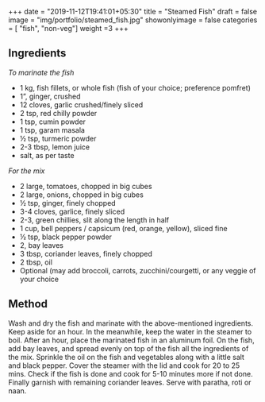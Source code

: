 
+++
date = "2019-11-12T19:41:01+05:30"
title = "Steamed Fish"
draft = false
image = "img/portfolio/steamed_fish.jpg"
showonlyimage = false
categories = [ "fish", "non-veg"] 
weight =3
+++


<!--more-->
## Ingredients

*To marinate the fish*
- 1 kg, fish fillets, or whole fish (fish of your choice; preference pomfret)
- 1”, ginger, crushed
- 12 cloves, garlic crushed/finely sliced
- 2 tsp, red chilly powder
- 1 tsp, cumin powder
- 1 tsp, garam masala
- ½ tsp, turmeric powder
- 2-3 tbsp, lemon juice
- salt, as per taste

*For the mix*
- 2 large, tomatoes, chopped in big cubes
- 2 large, onions, chopped in big cubes
- ½ tsp, ginger, finely chopped
- 3-4 cloves, garlice, finely sliced
- 2-3, green chillies, slit along the length in half
- 1 cup, bell peppers / capsicum (red, orange, yellow), sliced fine
- ½ tsp, black pepper powder
- 2, bay leaves
- 3 tbsp, coriander leaves, finely chopped
- 2 tbsp, oil
- Optional (may add broccoli, carrots, zucchini/courgetti, or any veggie of your choice
	
## Method

Wash and dry the fish and marinate with the above-mentioned ingredients. Keep aside for an hour. In the meanwhile, keep the water in the steamer to boil.
After an hour, place the marinated fish in an aluminum foil. On the fish, add bay leaves, and spread evenly on top of the fish all the ingredients of the mix. Sprinkle the oil on the fish and vegetables along with a little salt and black pepper.
 Cover the steamer with the lid and cook for 20 to 25 mins. Check if the fish is done and cook for 5-10 minutes more if not done. Finally garnish with remaining coriander leaves.  Serve with paratha, roti or naan. 


